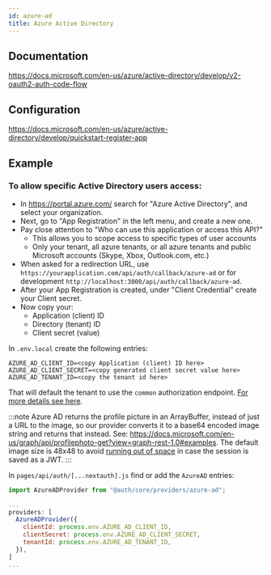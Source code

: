 ```yaml
---
id: azure-ad
title: Azure Active Directory
---
```


## Documentation

https://docs.microsoft.com/en-us/azure/active-directory/develop/v2-oauth2-auth-code-flow

## Configuration

https://docs.microsoft.com/en-us/azure/active-directory/develop/quickstart-register-app

## Example

### To allow specific Active Directory users access:

- In https://portal.azure.com/ search for "Azure Active Directory", and select your organization.
- Next, go to "App Registration" in the left menu, and create a new one.
- Pay close attention to "Who can use this application or access this API?"
  - This allows you to scope access to specific types of user accounts
  - Only your tenant, all azure tenants, or all azure tenants and public Microsoft accounts (Skype, Xbox, Outlook.com, etc.)
- When asked for a redirection URL, use `https://yourapplication.com/api/auth/callback/azure-ad` or for development `http://localhost:3000/api/auth/callback/azure-ad`.
- After your App Registration is created, under "Client Credential" create your Client secret.
- Now copy your:
  - Application (client) ID
  - Directory (tenant) ID
  - Client secret (value)

In `.env.local` create the following entries:

```
AZURE_AD_CLIENT_ID=<copy Application (client) ID here>
AZURE_AD_CLIENT_SECRET=<copy generated client secret value here>
AZURE_AD_TENANT_ID=<copy the tenant id here>
```

That will default the tenant to use the `common` authorization endpoint. [For more details see here](https://docs.microsoft.com/en-us/azure/active-directory/develop/active-directory-v2-protocols#endpoints).

:::note
Azure AD returns the profile picture in an ArrayBuffer, instead of just a URL to the image, so our provider converts it to a base64 encoded image string and returns that instead. See: https://docs.microsoft.com/en-us/graph/api/profilephoto-get?view=graph-rest-1.0#examples. The default image size is 48x48 to avoid [running out of space](https://authjs.dev/concepts/faq#:~:text=What%20are%20the%20disadvantages%20of%20JSON%20Web%20Tokens%3F) in case the session is saved as a JWT.
:::

In `pages/api/auth/[...nextauth].js` find or add the `AzureAD` entries:

```js
import AzureADProvider from "@auth/core/providers/azure-ad";

...
providers: [
  AzureADProvider({
    clientId: process.env.AZURE_AD_CLIENT_ID,
    clientSecret: process.env.AZURE_AD_CLIENT_SECRET,
    tenantId: process.env.AZURE_AD_TENANT_ID,
  }),
]
...

```
